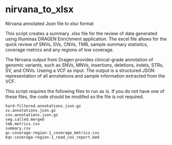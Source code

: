 # nirvana_to_xlsx
Nirvana annotated Json file to xlsx format

This script creates a summary .xlsx file for the review of data generated using Illuminas DRAGEN Enrichment application. 
The excel file allows for the quick review of SNVs, SVs, CNVs, TMB, sample summary statisitcs, coverage metrics and any regions of low coverage. 


The Nirvana output from Dragen provides clinical-grade annotation of genomic variants, such as SNVs, MNVs, insertions, deletions, indels, STRs, SV, and CNVs. Useing a VCF as input. The output is a structured JSON representation of all annotations and sample information extracted from the VCF.

This script requires the following files to run as is. If you do not have one of these files, the code should be modifed so the file is not required. 

    hard-filtered.annotations.json.gz
    sv.annotations.json.gz
    cnv.annotations.json.gz
    seg.called.merged
    tmb.metrics.csv
    summary.csv
    qc-coverage-region-1_coverage_metrics.csv
    bqc-coverage-region-1_read_cov_report.bed
